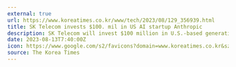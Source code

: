 ```yaml
---
external: true
url: https://www.koreatimes.co.kr/www/tech/2023/08/129_356939.html
title: SK Telecom invests $100. mil in US AI startup Anthropic
description: SK Telecom will invest $100 million in U.S.-based generative AI startup company Anthropic in a bid to improve its competence in the emerging technology and further develop various language-based AI services for global markets, the mobile carrier said Sunday.
date: 2023-08-13T7:40:00Z
icon: https://www.google.com/s2/favicons?domain=www.koreatimes.co.kr&sz=32
source: The Korea Times
---
```

